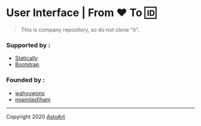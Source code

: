 # User Interface | From :heart: To :id:

> This is company repository, so do not clone "it".

### Supported by :

 * [Statically](https://statically.io)
 * [Bootstrap](https://getbootstrap.com)

### Founded by :

 * [wahyuwons](https://github.com/wahyuwons)
 * [mjamilasfihani](https://github.com/mjamilasfihani)

---

Copyright 2020 [AstoArt](https://astoart.com)
